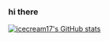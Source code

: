 ### hi there

[![icecream17's GitHub stats](https://github-readme-stats.vercel.app/api?username=icecream17&bg_color=30,e96443,904e95&title_color=fff&text_color=fff&hide_border=true)](https://github.com/anuraghazra/github-readme-stats)

<!--
**icecream17/icecream17** is a ✨ _special_ ✨ repository because its `README.md` (this file) appears on your GitHub profile.

Here are some ideas to get you started:

- 🔭 I’m currently working on ...
- 🌱 I’m currently learning ...
- 👯 I’m looking to collaborate on ...
- 🤔 I’m looking for help with ...
- 💬 Ask me about ...
- 📫 How to reach me: ...
- 😄 Pronouns: ...
- ⚡ Fun fact: ...
-->
